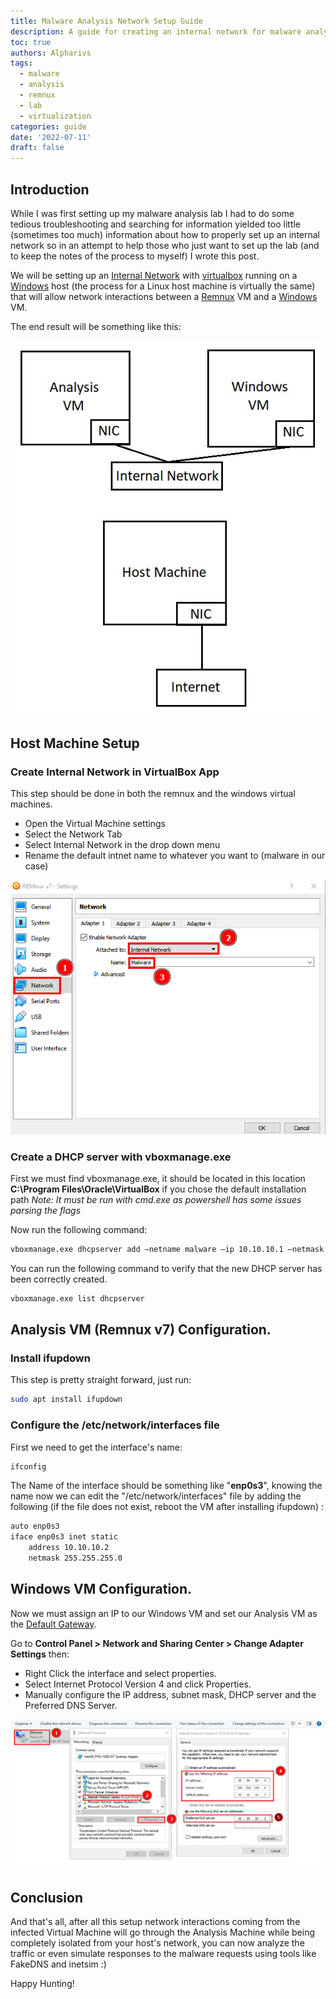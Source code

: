 ```yaml
---
title: Malware Analysis Network Setup Guide
description: A guide for creating an internal network for malware analysis with VirtualBox.
toc: true
authors: Alpharivs
tags:
  - malware
  - analysis
  - remnux
  - lab
  - virtualization
categories: guide
date: '2022-07-11'
draft: false
---
```


## Introduction

While I was first setting up my malware analysis lab I had to do some tedious troubleshooting and searching for information yielded too little (sometimes too much) information about how to properly set up an internal network so in an attempt to help those who just want to set up the lab (and to keep the notes of the process to myself) I wrote this post.

We will be setting up an [Internal Network](https://docs.oracle.com/en/virtualization/virtualbox/6.0/user/network_internal.html) with [virtualbox](https://www.virtualbox.org/) running on a [Windows](https://www.microsoft.com/en-us/windows) host (the process for a Linux host machine is virtually the same) that will allow network interactions between a [Remnux](https://remnux.org/) VM and a [Windows](https://www.microsoft.com/en-us/windows) VM.

The end result will be something like this:

![internal](images/Internal_network.jpg)

## Host Machine Setup

### Create Internal Network in VirtualBox App

This step should be done in both the remnux and the windows virtual machines.

- Open the Virtual Machine settings
- Select the Network Tab
- Select Internal Network in the drop down menu
- Rename the default intnet name to whatever you want to (malware in our case)

![app_setup](images/app_setup.png)

### Create a DHCP server with vboxmanage.exe

First we must find vboxmanage.exe, it should be located in this location __C:\Program Files\Oracle\VirtualBox__ if you chose the default installation path *Note: It must be run with cmd.exe as powershell has some issues parsing the flags*

Now run the following command:
```cmd
vboxmanage.exe dhcpserver add —netname malware —ip 10.10.10.1 —netmask 255.255.255.0 —lowerip 10.10.10.2 —upperip 10.10.10.5 —enable
```
You can run the following command to verify that the new DHCP server has been correctly created.
```cmd
vboxmanage.exe list dhcpserver
```

## Analysis VM (Remnux v7) Configuration.

### Install ifupdown
This step is pretty straight forward, just run:
```bash
sudo apt install ifupdown
```
### Configure the /etc/network/interfaces file
First we need to get the interface's name:
```bash
ifconfig
```
The Name of the interface should be something like "__enp0s3__", knowing the name now we can edit the "/etc/network/interfaces" file by adding the following (if the file does not exist, reboot the VM after installing ifupdown) :
```bash
auto enp0s3
iface enp0s3 inet static
	address 10.10.10.2
	netmask 255.255.255.0
```

## Windows VM Configuration.

Now we must assign an IP to our Windows VM and set our Analysis VM as the [Default Gateway](https://en.wikipedia.org/wiki/Default_gateway).

Go to __Control Panel > Network and Sharing Center > Change Adapter Settings__ then:

- Right Click the interface and select properties.
- Select Internet Protocol Version 4 and click Properties.
- Manually configure the IP address, subnet mask, DHCP server and the Preferred DNS Server.

![win_setup](images/win_setup.png)

## Conclusion

And that's all, after all this setup network interactions coming from the infected Virtual Machine will go through the Analysis Machine while being completely isolated from your host's network, you can now analyze the traffic or even simulate responses to the malware requests using tools like FakeDNS and inetsim :)

Happy Hunting!